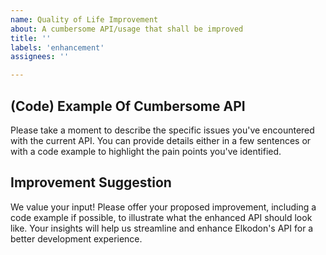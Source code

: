 ```yaml
---
name: Quality of Life Improvement
about: A cumbersome API/usage that shall be improved
title: ''
labels: 'enhancement'
assignees: ''

---
```


## (Code) Example Of Cumbersome API

Please take a moment to describe the specific issues you've encountered with
the current API. You can provide details either in a few sentences or with a
code example to highlight the pain points you've identified.

## Improvement Suggestion

We value your input! Please offer your proposed improvement, including a code
example if possible, to illustrate what the enhanced API should look like.
Your insights will help us streamline and enhance Elkodon's API for a better
development experience.
